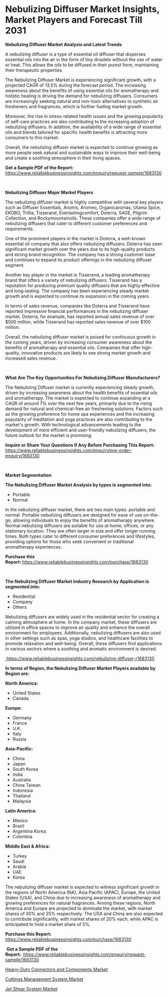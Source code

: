 <p><h1>Nebulizing Diffuser Market Insights, Market Players and Forecast Till 2031</h1></p><p><strong>Nebulizing Diffuser Market Analysis and Latest Trends</strong></p>
<p><p>A nebulizing diffuser is a type of essential oil diffuser that disperses essential oils into the air in the form of tiny droplets without the use of water or heat. This allows the oils to be diffused in their purest form, maintaining their therapeutic properties.</p><p>The Nebulizing Diffuser Market is experiencing significant growth, with a projected CAGR of 13.5% during the forecast period. The increasing awareness about the benefits of using essential oils for aromatherapy and holistic healing is driving the demand for nebulizing diffusers. Consumers are increasingly seeking natural and non-toxic alternatives to synthetic air fresheners and fragrances, which is further fueling market growth.</p><p>Moreover, the rise in stress-related health issues and the growing popularity of self-care practices are also contributing to the increasing adoption of nebulizing diffusers. In addition, the availability of a wide range of essential oils and blends tailored for specific health benefits is attracting more consumers to this market.</p><p>Overall, the nebulizing diffuser market is expected to continue growing as more people seek natural and sustainable ways to improve their well-being and create a soothing atmosphere in their living spaces.</p></p>
<p><strong>Get a Sample PDF of the Report:&nbsp;</strong> <a href="https://www.reliablebusinessinsights.com/enquiry/request-sample/1683130">https://www.reliablebusinessinsights.com/enquiry/request-sample/1683130</a></p>
<p>&nbsp;</p>
<p><strong>Nebulizing Diffuser Major Market Players</strong></p>
<p><p>The nebulizing diffuser market is highly competitive with several key players such as Diffuser Essentials, Aromis, Aromeo, Organicaromas, Utama Spice, EKOBO, Trillia, Tisserand, Everlastingcomfort, Doterra, SAGE, Pilgrim Collection, and Rockymountainoils. These companies offer a wide range of nebulizing diffusers that cater to different customer preferences and requirements.</p><p>One of the prominent players in the market is Doterra, a well-known essential oil company that also offers nebulizing diffusers. Doterra has seen significant market growth over the years due to its high-quality products and strong brand recognition. The company has a strong customer base and continues to expand its product offerings in the nebulizing diffuser segment.</p><p>Another key player in the market is Tisserand, a leading aromatherapy brand that offers a variety of nebulizing diffusers. Tisserand has a reputation for producing premium quality diffusers that are highly effective and long-lasting. The company has been experiencing steady market growth and is expected to continue its expansion in the coming years.</p><p>In terms of sales revenue, companies like Doterra and Tisserand have reported impressive financial performances in the nebulizing diffuser market. Doterra, for example, has reported annual sales revenue of over $500 million, while Tisserand has reported sales revenue of over $100 million.</p><p>Overall, the nebulizing diffuser market is poised for continuous growth in the coming years, driven by increasing consumer awareness about the benefits of aromatherapy and essential oils. Companies that offer high-quality, innovative products are likely to see strong market growth and increased sales revenue.</p></p>
<p>&nbsp;</p>
<p><strong>What Are The Key Opportunities For Nebulizing Diffuser Manufacturers?</strong></p>
<p><p>The Nebulizing Diffuser market is currently experiencing steady growth, driven by increasing awareness about the health benefits of essential oils and aromatherapy. The market is expected to continue expanding at a CAGR of around 7% over the next few years, primarily due to the rising demand for natural and chemical-free air freshening solutions. Factors such as the growing preference for home spa experiences and the increasing popularity of meditation and yoga practices are also contributing to the market's growth. With technological advancements leading to the development of more efficient and user-friendly nebulizing diffusers, the future outlook for the market is promising.</p></p>
<p><strong>Inquire or Share Your Questions If Any Before Purchasing This Report:</strong> <a href="https://www.reliablebusinessinsights.com/enquiry/pre-order-enquiry/1683130">https://www.reliablebusinessinsights.com/enquiry/pre-order-enquiry/1683130</a></p>
<p>&nbsp;</p>
<p><strong>Market Segmentation</strong></p>
<p><strong>The Nebulizing Diffuser Market Analysis by types is segmented into:</strong></p>
<p><ul><li>Portable</li><li>Normal</li></ul></p>
<p><p>In the nebulizing diffuser market, there are two main types: portable and normal. Portable nebulizing diffusers are designed for ease of use on-the-go, allowing individuals to enjoy the benefits of aromatherapy anywhere. Normal nebulizing diffusers are suitable for use at home, offices, or any stationary location. They are often larger in size and offer longer running times. Both types cater to different consumer preferences and lifestyles, providing options for those who seek convenient or traditional aromatherapy experiences.</p></p>
<p><strong>Purchase this Report:&nbsp;</strong><a href="https://www.reliablebusinessinsights.com/purchase/1683130">https://www.reliablebusinessinsights.com/purchase/1683130</a></p>
<p>&nbsp;</p>
<p><strong>The Nebulizing Diffuser Market Industry Research by Application is segmented into:</strong></p>
<p><ul><li>Residential</li><li>Company</li><li>Others</li></ul></p>
<p><p>Nebulizing diffusers are widely used in the residential sector for creating a calming atmosphere at home. In the company market, these diffusers are utilized in office spaces to improve air quality and enhance the overall environment for employees. Additionally, nebulizing diffusers are also used in other settings such as spas, yoga studios, and healthcare facilities to promote relaxation and well-being. Overall, these diffusers find applications in various sectors where a soothing and aromatic environment is desired.</p></p>
<p><a href="https://www.reliablebusinessinsights.com/nebulizing-diffuser-r1683130">&nbsp;https://www.reliablebusinessinsights.com/nebulizing-diffuser-r1683130</a></p>
<p><strong>In terms of Region, the Nebulizing Diffuser Market Players available by Region are:</strong></p>
<p>
    <p> <strong> North America: </strong>
        <ul>
            <li>United States</li>
            <li>Canada</li>
        </ul>
        </p> 
    <p> <strong> Europe: </strong>
        <ul>
            <li>Germany</li>
            <li>France</li>
            <li>U.K.</li>
            <li>Italy</li>
            <li>Russia</li>
        </ul>
        </p> 
    <p> <strong> Asia-Pacific: </strong>
        <ul>
            <li>China</li>
            <li>Japan</li>
            <li>South Korea</li>
            <li>India</li>
            <li>Australia</li>
            <li>China Taiwan</li>
            <li>Indonesia</li>
            <li>Thailand</li>
            <li>Malaysia</li>
        </ul>
        </p> 
    <p> <strong> Latin America: </strong>
        <ul>
            <li>Mexico</li>
            <li>Brazil</li>
            <li>Argentina Korea</li>
            <li>Colombia</li>
        </ul>
        </p> 
    <p> <strong> Middle East & Africa: </strong>
        <ul>
            <li>Turkey</li>
            <li>Saudi</li>
            <li>Arabia</li>
            <li>UAE</li>
            <li>Korea</li>
        </ul>
    </p>
    </p>
<p><p>The nebulizing diffuser market is expected to witness significant growth in the regions of North America (NA), Asia Pacific (APAC), Europe, the United States (USA), and China due to increasing awareness of aromatherapy and growing preferences for natural fragrances. Among these regions, North America and Europe are projected to dominate the market, with market shares of 30% and 25% respectively. The USA and China are also expected to contribute significantly, with market shares of 20% each, while APAC is anticipated to hold a market share of 5%.</p></p>
<p><strong>Purchase this Report: </strong><a href="https://www.reliablebusinessinsights.com/purchase/1683130">https://www.reliablebusinessinsights.com/purchase/1683130</a></p>
<p>&nbsp;<strong>Get a Sample PDF of the Report:&nbsp;&nbsp;</strong><a href="https://www.reliablebusinessinsights.com/enquiry/request-sample/1683130">https://www.reliablebusinessinsights.com/enquiry/request-sample/1683130</a></p>
<p><strong></strong></p>
<p><p><a href="https://github.com/violawzepeda0462024/Market-Research-Report-List-1/blob/main/heavy-duty-connectors-and-components-market.md">Heavy-Duty Connectors and Components Market</a></p><p><a href="https://github.com/VincentButlerjXXf/Market-Research-Report-List-1/blob/main/cuttings-management-system-market.md">Cuttings Management System Market</a></p><p><a href="https://github.com/BurtonGALEN/Market-Research-Report-List-1/blob/main/jet-shear-system-market.md">Jet Shear System Market</a></p></p>